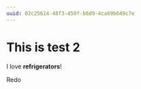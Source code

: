 ```yaml
---
uuid: 02c25614-48f3-450f-b6d9-4ca69b649c7e
---
```


# This is test 2

I love **refrigerators**!

Redo